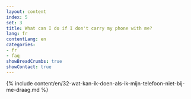 ```yaml
---
layout: content
index: 5
set: 3
title: What can I do if I don't carry my phone with me?
lang: fr
contentLang: en
categories:
- fr
- faq
showBreadCrumbs: true
showContact: true
---
```

{% include content/en/32-wat-kan-ik-doen-als-ik-mijn-telefoon-niet-bij-me-draag.md %}
